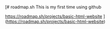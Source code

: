 [# roadmap.sh
This is my first time using github

https://roadmap.sh/projects/basic-html-website
](https://roadmap.sh/projects/basic-html-website)
